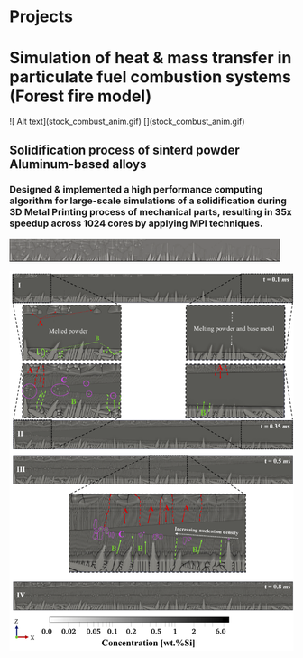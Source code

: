 # Projects

<h1>Simulation of heat & mass transfer in particulate fuel combustion systems (Forest fire model)</h1>
![ Alt text](stock_combust_anim.gif) [](stock_combust_anim.gif)


## Solidification process of sinterd powder Aluminum-based alloys
### Designed & implemented a high performance computing algorithm for large-scale simulations of a solidification during 3D Metal Printing process of mechanical parts, resulting in 35x speedup across 1024 cores by applying MPI techniques.

![ Alt text](3D_printing.gif) [](3D_printing.gif)

<img src="./cover_photo.png">

